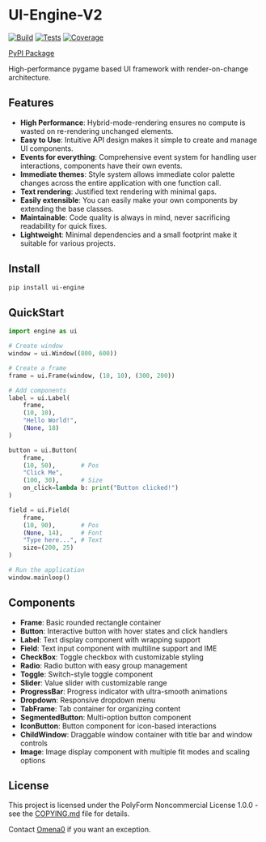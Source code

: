 
# UI-Engine-V2

[![Build](https://github.com/Omena0/UI-Engine-V2/actions/workflows/publish.yml/badge.svg)](https://github.com/Omena0/UI-Engine-V2/actions/workflows/publish.yml)
[![Tests](https://github.com/Omena0/UI-Engine-V2/actions/workflows/pytest.yml/badge.svg?branch=main)](https://github.com/Omena0/UI-Engine-V2/actions/workflows/pytest.yml)
[![Coverage](https://codecov.io/gh/Omena0/UI-Engine-V2/branch/main/graph/badge.svg)](https://codecov.io/gh/Omena0/UI-Engine-V2)

[PyPI Package](https://pypi.org/project/ui-engine/)

High-performance pygame based UI framework with render-on-change architecture.

## Features

- **High Performance**: Hybrid-mode-rendering ensures no compute is wasted on re-rendering unchanged elements.
- **Easy to Use**: Intuitive API design makes it simple to create and manage UI components.
- **Events for everything**: Comprehensive event system for handling user interactions, components have their own events.
- **Immediate themes**: Style system allows immediate color palette changes across the entire application with one function call.
- **Text rendering**: Justified text rendering with minimal gaps.
- **Easily extensible**: You can easily make your own components by extending the base classes.
- **Maintainable**: Code quality is always in mind, never sacrificing readability for quick fixes.
- **Lightweight**: Minimal dependencies and a small footprint make it suitable for various projects.

## Install

```bash
pip install ui-engine
```

## QuickStart

```python
import engine as ui

# Create window
window = ui.Window((800, 600))

# Create a frame
frame = ui.Frame(window, (10, 10), (300, 200))

# Add components
label = ui.Label(
    frame,
    (10, 10),
    "Hello World!",
    (None, 18)
)

button = ui.Button(
    frame,
    (10, 50),       # Pos
    "Click Me",
    (100, 30),      # Size
    on_click=lambda b: print("Button clicked!")
)

field = ui.Field(
    frame,
    (10, 90),       # Pos
    (None, 14),     # Font
    "Type here...", # Text
    size=(200, 25)
)

# Run the application
window.mainloop()
```

## Components

- **Frame**: Basic rounded rectangle container
- **Button**: Interactive button with hover states and click handlers
- **Label**: Text display component with wrapping support
- **Field**: Text input component with multiline support and IME
- **CheckBox**: Toggle checkbox with customizable styling
- **Radio**: Radio button with easy group management
- **Toggle**: Switch-style toggle component
- **Slider**: Value slider with customizable range
- **ProgressBar**: Progress indicator with ultra-smooth animations
- **Dropdown**: Responsive dropdown menu
- **TabFrame**: Tab container for organizing content
- **SegmentedButton**: Multi-option button component
- **IconButton**: Button component for icon-based interactions
- **ChildWindow**: Draggable window container with title bar and window controls
- **Image**: Image display component with multiple fit modes and scaling options


## License

This project is licensed under the PolyForm Noncommercial License 1.0.0 - see the [COPYING.md](COPYING.md) file for details.

Contact [Omena0](mailto:omena0mc@gmail.com) if you want an exception.
